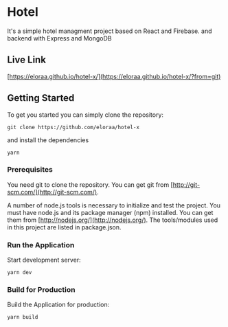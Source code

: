 # Hotel
It's a simple hotel managment project based on React and Firebase. and backend with Express and MongoDB

## Live Link
[https://eloraa.github.io/hotel-x/](https://eloraa.github.io/hotel-x/?from=git)

## Getting Started
To get you started you can simply clone the repository:

```
git clone https://github.com/eloraa/hotel-x
```
and install the dependencies
```
yarn
```

### Prerequisites
You need git to clone the repository. You can get git from
[http://git-scm.com/](http://git-scm.com/).

A number of node.js tools is necessary to initialize and test the project. You must have node.js and its package manager (npm) installed. You can get them from  [http://nodejs.org/](http://nodejs.org/). The tools/modules used in this project are listed in package.json.

### Run the Application

Start development server:

    yarn dev   

### Build for Production

Build the Application for production:

    yarn build   